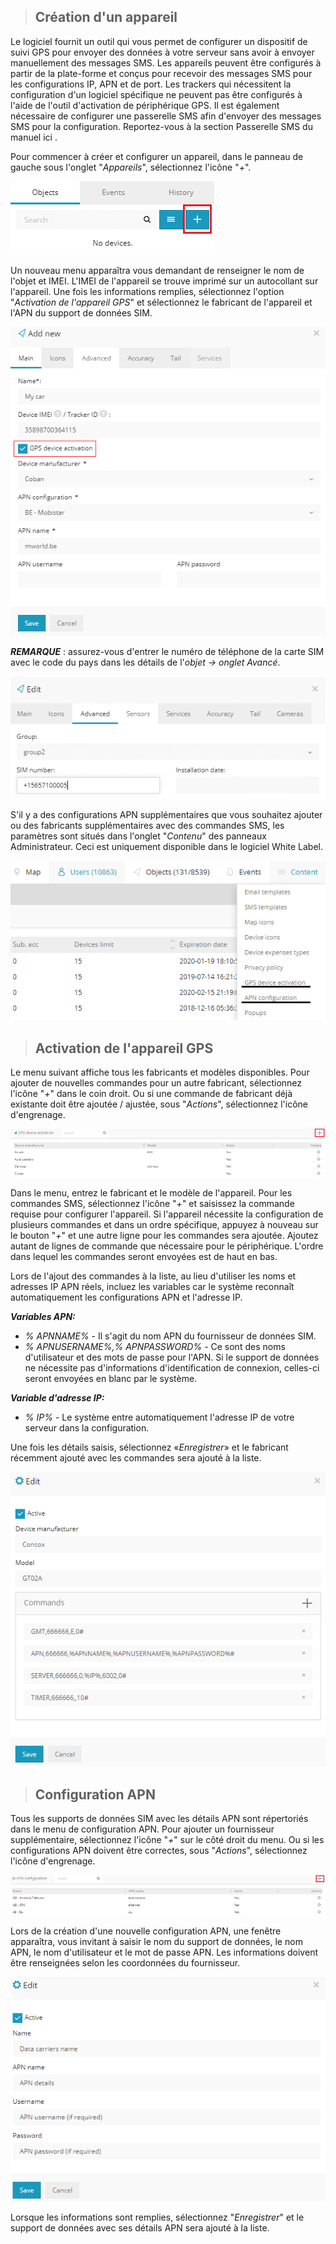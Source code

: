 >## Création d'un appareil

Le logiciel fournit un outil qui vous permet de configurer un dispositif de suivi GPS pour envoyer des données à votre serveur sans avoir à envoyer manuellement des messages SMS.
Les appareils peuvent être configurés à partir de la plate-forme et conçus pour recevoir des messages SMS pour les configurations IP, APN et de port. Les trackers qui nécessitent la configuration d'un logiciel spécifique ne peuvent pas être configurés à l'aide de l'outil d'activation de périphérique GPS.
Il est également nécessaire de configurer une passerelle SMS afin d'envoyer des messages SMS pour la configuration. Reportez-vous à la section Passerelle SMS du manuel ici .

Pour commencer à créer et configurer un appareil, dans le panneau de gauche sous l'onglet "*Appareils*", sélectionnez l'icône "*+*".
 
<img src="_image/createdevices.png" alt="ajouter" width="auto">

Un nouveau menu apparaîtra vous demandant de renseigner le nom de l'objet et IMEI. L'IMEI de l'appareil se trouve imprimé sur un autocollant sur l'appareil. Une fois les informations remplies, sélectionnez l'option "*Activation de l'appareil GPS*" et sélectionnez le fabricant de l'appareil et l'APN du support de données SIM.

<img src="_image/addautogps.png" alt="ajouter" width="auto">

***REMARQUE*** : assurez-vous d'entrer le numéro de téléphone de la carte SIM avec le code du pays dans les détails de l'*objet -> onglet Avancé*.

<img src="_image/avancedgps.png" alt="ajouter" width="auto">

S'il y a des configurations APN supplémentaires que vous souhaitez ajouter ou des fabricants supplémentaires avec des commandes SMS, les paramètres sont situés dans l'onglet "*Contenu*" des panneaux Administrateur.
Ceci est uniquement disponible dans le logiciel White Label.

<img src="_image/mapsevent.png" alt="ajouter" width="auto">



>## Activation de l'appareil GPS

Le menu suivant affiche tous les fabricants et modèles disponibles.
Pour ajouter de nouvelles commandes pour un autre fabricant, sélectionnez l'icône "*+*" dans le coin droit.
Ou si une commande de fabricant déjà existante doit être ajoutée / ajustée, sous "*Actions*", sélectionnez l'icône d'engrenage.

<img src="_image/activategps.png" alt="ajouter" width="auto">

Dans le menu, entrez le fabricant et le modèle de l'appareil.
Pour les commandes SMS, sélectionnez l'icône "*+*" et saisissez la commande requise pour configurer l'appareil. Si l'appareil nécessite la configuration de plusieurs commandes et dans un ordre spécifique, appuyez à nouveau sur le bouton "*+*" et une autre ligne pour les commandes sera ajoutée. Ajoutez autant de lignes de commande que nécessaire pour le périphérique. L'ordre dans lequel les commandes seront envoyées est de haut en bas.

Lors de l'ajout des commandes à la liste, au lieu d'utiliser les noms et adresses IP APN réels, incluez les variables car le système reconnaît automatiquement les configurations APN et l'adresse IP.

***Variables APN:***

* *% APNNAME%* - Il s'agit du nom APN du fournisseur de données SIM.
* *% APNUSERNAME%,% APNPASSWORD%* - Ce sont des noms d'utilisateur et des mots de passe pour l'APN. Si le support de données ne nécessite pas d'informations d'identification de connexion, celles-ci seront envoyées en blanc par le système.

***Variable d'adresse IP:***

* *% IP%* - Le système entre automatiquement l'adresse IP de votre serveur dans la configuration.

Une fois les détails saisis, sélectionnez «*Enregistrer*» et le fabricant récemment ajouté avec les commandes sera ajouté à la liste.

<img src="_image/editsafe.png" alt="ajouter" width="auto">


>## Configuration APN

Tous les supports de données SIM avec les détails APN sont répertoriés dans le menu de configuration APN. Pour ajouter un fournisseur supplémentaire, sélectionnez l'icône "*+*" sur le côté droit du menu. Ou si les configurations APN doivent être correctes, sous "*Actions*", sélectionnez l'icône d'engrenage.

<img src="_image/addapn.png" alt="ajouter" width="auto">

Lors de la création d'une nouvelle configuration APN, une fenêtre apparaîtra, vous invitant à saisir le nom du support de données, le nom APN, le nom d'utilisateur et le mot de passe APN. Les informations doivent être renseignées selon les coordonnées du fournisseur.

<img src="_image/editapn.png" alt="ajouter" width="auto">

Lorsque les informations sont remplies, sélectionnez "*Enregistrer*" et le support de données avec ses détails APN sera ajouté à la liste.






